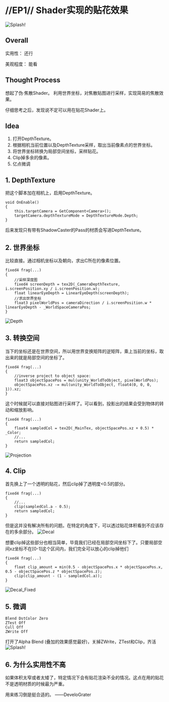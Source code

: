 # //EP1// Shader实现的贴花效果
![Splash!](./Blog/Images/splash.gif)
## Overall
实用性： 还行

美观程度： 能看

## Thought Process

想起了伪·焦散Shader。
利用世界坐标，对焦散贴图进行采样，实现简易的焦散效果。

仔细思考之后，发现说不定可以用在贴花Shader上。

## Idea
1. 打开DepthTexture。
2. 根据相机当前位置以及DepthTexture采样，取出当前像素点的世界坐标。
3. 将世界坐标转换为局部空间坐标，采样贴花。
4. Clip掉多余的像素。
5. 亿点微调

## 1. DepthTexture

把这个脚本加在相机上，启用DepthTexture。
```
void OnEnable()
{
	this.targetCamera = GetComponent<Camera>();
	targetCamera.depthTextureMode = DepthTextureMode.Depth;
}
```

后来发现只有带有ShadowCaster的Pass的材质会写进DepthTexture。

## 2. 世界坐标

比较直接。通过相机坐标以及朝向，求出C所在的像素位置。
```
fixed4 frag(...)
{
	//采样深度图
	fixed4 screenDepth = tex2D(_CameraDepthTexture, i.screenPosition.xy / i.screenPosition.w);
	float linearEyeDepth = LinearEyeDepth(screenDepth);
	//求出世界坐标
	float3 pixelWorldPos = cameraDirection / i.screenPosition.w * linearEyeDepth - _WorldSpaceCameraPos;
}
```
![Depth](./Blog/Images/EP1_2_1.jpg)

## 3. 转换空间
当下的坐标还是在世界空间，所以用世界变换矩阵的逆矩阵，乘上当前的坐标，取出来的就是局部空间的坐标了。
```
fixed4 frag(...)
{
	//inverse project to object space:
	float3 objectSpacePos = mul(unity_WorldToObject, pixelWorldPos);
	objectSpacePos.xz -= mul(unity_WorldToObject, float4(0, 0, 0, 1)).xz;
}
```

这个时候就可以直接对贴图进行采样了。可以看到，投影出的结果会受到物体的转动和缩放影响。

```
fixed4 frag(...)
{
	float4 sampledCol = tex2D(_MainTex, objectSpacePos.xz + 0.5) * _Color;
	//...
	return sampledCol;
}
```

![Projection](./Blog/Images/projection.gif)

## 4. Clip
首先换上了一个透明的贴花，然后clip掉了透明度<0.5的部分。
```
fixed4 frag(...)
{
	//...
	clip(sampledCol.a - 0.5);
	return sampledCol;
}
```
但是这并没有解决所有的问题。在特定的角度下，可以透过贴花体积看到不应该存在的多余部分。
![Decal](./Blog/Images/decal.gif)

想要clip掉这些部分也相当简单，毕竟我们已经在局部空间坐标下了。只要局部空间xz坐标不在[0-1]这个区间内，我们完全可以放心的clip掉他们

```
fixed4 frag(...)
{
	float clip_amount = min(0.5 - objectSpacePos.x * objectSpacePos.x, 0.5 - objectSpacePos.z * objectSpacePos.z);
	clip(clip_amount - (1 - sampledCol.a));
}
```

![Decal_Fixed](./Blog/Images/decal_fixed.gif)

## 5. 微调
```
Blend DstColor Zero
ZTest Off
Cull Off
ZWrite Off
```
打开了Alpha Blend (叠加的效果感觉最好)，关掉ZWrite，ZTest和Clip，齐活 
![Splash!](./Blog/Images/splash.gif)

## 6. 为什么实用性不高

如果体积太窄或者太矮了，特定情况下会有贴花渲染不全的情况。这点在用的贴花不是透明材质的时候最为严重。

用来练习倒是挺合适的。
——DeveloGrater